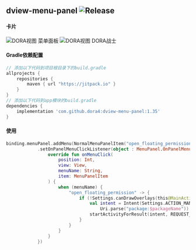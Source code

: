dview-menu-panel
![Release](https://jitpack.io/v/dora4/dview-menu-panel.svg)
--------------------------------

#### 卡片

![DORA视图 菜单面板](https://github.com/user-attachments/assets/ddd6d8fa-cbf8-4c05-9b65-4fe940774a2c)
![DORA视图 DORA战士](https://github.com/user-attachments/assets/9233a84c-422a-408a-b812-acc2bb95ec4d)

#### Gradle依赖配置

```groovy
// 添加以下代码到项目根目录下的build.gradle
allprojects {
    repositories {
        maven { url "https://jitpack.io" }
    }
}
// 添加以下代码到app模块的build.gradle
dependencies {
    implementation 'com.github.dora4:dview-menu-panel:1.35'
}
```

#### 使用

```kotlin
binding.menuPanel.addMenu(NormalMenuPanelItem("open_floating_permission", "打开悬浮窗权限"))
			.setOnPanelMenuClickListener(object : MenuPanel.OnPanelMenuClickListener {
				override fun onMenuClick(
					position: Int,
					view: View,
					menuName: String,
					item: MenuPanelItem
				) {
					when (menuName) {
						"open_floating_permission" -> {
							if (!Settings.canDrawOverlays(this@MainActivity)) {
								val intent = Intent(Settings.ACTION_MANAGE_OVERLAY_PERMISSION,
									Uri.parse("package:$packageName"))
								startActivityForResult(intent, REQUEST_OVERLAY_PERMISSION)
							}
						}
					}
				}
			})
```
